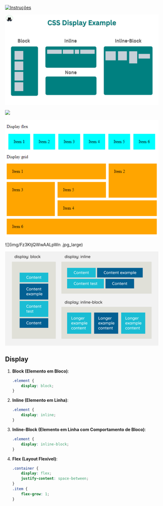[![Instruções](https://img.shields.io/badge/Back-red?style=for-the-badge)](readme.md)

![](img/1_dwcWnf3ArsatTs5VG7h64w.png)

![](img/https___dev-to-uploads.s3.amazonaws.com_uploads_articles_h0y0cf2fj9m16wpv7y2n.avif)

![](img/css-display-flex-versus-grid.png)

![](img/Fz3KtjQWwAALpWn .jpg_large)

![](img/display-diagram-type-as-shape.svg)

## Display
1. **Block (Elemento em Bloco)**:
   ```css
   .element {
       display: block;
   }
   ```
2. **Inline (Elemento em Linha)**:
   ```css
   .element {
       display: inline;
   }
   ```
3. **Inline-Block (Elemento em Linha com Comportamento de Bloco)**:
   ```css
   .element {
       display: inline-block;
   }
   ```
4. **Flex (Layout Flexível)**:
   ```css
   .container {
       display: flex;
       justify-content: space-between;
   }
   .item {
       flex-grow: 1;
   }
   ```